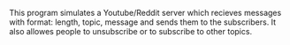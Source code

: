 This program simulates a Youtube/Reddit server which recieves messages with format: length, topic, message and sends them to the subscribers. It also allowes people to unsubscribe or to subscribe to other topics.
